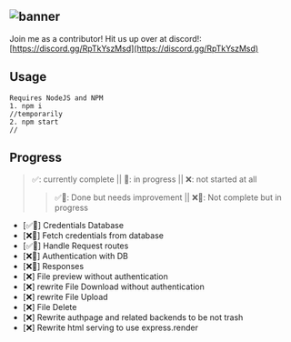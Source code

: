 ![banner](https://media.discordapp.net/attachments/914057325352976438/1046406007091380345/goofy300.png)
--
Join me as a contributor!
Hit us up over at discord!: [https://discord.gg/RpTkYszMsd](https://discord.gg/RpTkYszMsd)

## Usage
```
Requires NodeJS and NPM
1. npm i
//temporarily
2. npm start
//
```
## Progress
> ✅: currently complete || 🚧: in progress || ❌: not started at all
>> ✅🚧: Done but needs improvement || ❌🚧: Not complete but in progress
- [✅🚧] Credentials Database
- [❌🚧] Fetch credentials from database
- [✅🚧] Handle Request routes
- [❌🚧] Authentication with DB
- [❌🚧] Responses
- [❌] File preview without authentication
- [❌] rewrite File Download without authentication
- [❌] rewrite File Upload
- [❌] File Delete
- [❌] Rewrite authpage and related backends to be not trash
- [❌] Rewrite html serving to use express.render

